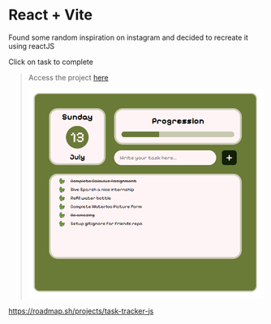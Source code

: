 # React + Vite
Found some random inspiration on instagram and decided to recreate it using reactJS

Click on task to complete
> Access the project [here]([https://opseclipse.github.io/To-do-react/](https://to-do-react-1.onrender.com/))
> 
> [![screenshot of web app in practical situation.](client/src/assets/to-do-ss.png)](https://opseclipse.github.io/To-do-react/)

https://roadmap.sh/projects/task-tracker-js
